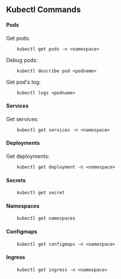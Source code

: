 ## Kubectl Commands


#### **Pods**

Get pods:

```
    kubectl get pods -n <namespace>
```

Debug pods:

```
    kubectl describe pod <podname>
```

Get pod's log:

```
    kubectl logs <podname>
```

#### **Services**

Get services:

```
    kubectl get services -n <namespace>
```

#### **Deployments**

Get deployments:

```
    kubectl get deployment -n <namespace>
```

#### **Secrets**

```
    kubectl get secret
```

#### **Namespaces**

```
    kubectl get namespaces
```

#### **Configmaps**

```
    kubectl get configmaps -n <namespace>
```

#### **Ingress**

```
    kubectl get ingress -n <namespace>
```
